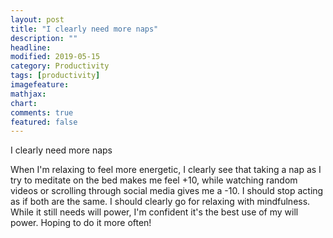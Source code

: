 ```yaml
---
layout: post
title: "I clearly need more naps"
description: ""
headline: 
modified: 2019-05-15
category: Productivity
tags: [productivity]
imagefeature: 
mathjax: 
chart: 
comments: true
featured: false
---
```


I clearly need more naps

When I'm relaxing to feel more energetic, I clearly see that taking a nap as I try to meditate on the bed makes me feel +10, while watching random videos or scrolling through social media gives me a -10. I should stop acting as if both are the same. I should clearly go for relaxing with mindfulness. While it still needs will power, I'm confident it's the best use of my will power. Hoping to do it more often!


